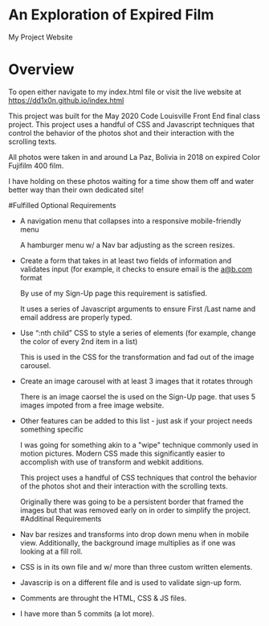 # An Exploration of Expired Film
My Project Website

# Overview
To open either navigate to my index.html file or visit the live website at https://dd1x0n.github.io/index.html

This project was built for the May 2020 Code Louisville Front End final class project. This project uses a handful of CSS and Javascript techniques that control the behavior of the photos shot and their interaction with the scrolling texts. 

All photos were taken in and around La Paz, Bolivia in 2018 on expired Color Fujifilm 400 film. 

I have holding on these photos waiting for a time show them off and water better way than their own dedicated site! 

#Fulfilled Optional Requirements
- A navigation menu that collapses into a responsive mobile-friendly menu
	
	A hamburger menu w/ a Nav bar adjusting as the screen resizes.

- Create a form that takes in at least two fields of information and validates input (for example, it checks to ensure email is the a@b.com format
	
	By use of my Sign-Up page this requirement is satisfied. 

	It uses a series of Javascript arguments to ensure First /Last name and email address are properly typed.

- Use “:nth child” CSS to style a series of elements (for example, change the color of every 2nd item in a list)

	This is used in the CSS for the transformation and fad out of the image carousel. 

- Create an image carousel with at least 3 images that it rotates through

	There is an image caorsel the is used on the Sign-Up page. that uses 5 images impoted from a free image website.

- Other features can be added to this list - just ask if your project needs something specific 

	I was going for something akin to a "wipe" technique commonly used in motion pictures. Modern CSS made this significantly easier to accomplish with use of transform and webkit additions. 

	This project uses a handful of CSS techniques that control the behavior of the photos shot and their interaction with the scrolling texts.

	Originally there was going to be a persistent border that framed the images but that was removed early on in order to simplify the project. 
#Additinal Requirements
- Nav bar resizes and transforms into drop down menu when in mobile view. Additionally, the background image multiplies as if one was looking at a fill roll.
- CSS is in its own file and w/ more than three custom written elements.
- Javascrip is on a different file and is used to validate sign-up form.
- Comments are throught the HTML, CSS & JS files.
- I have more than 5 commits (a lot more).